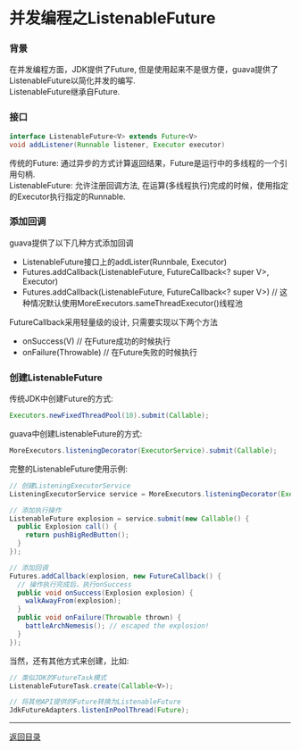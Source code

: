并发编程之ListenableFuture
===

### 背景
在并发编程方面，JDK提供了Future, 但是使用起来不是很方便，guava提供了ListenableFuture以简化并发的编写.  
ListenableFuture继承自Future.  

### 接口

```java  
interface ListenableFuture<V> extends Future<V>   
void addListener(Runnable listener, Executor executor)  
```

传统的Future: 通过异步的方式计算返回结果，Future是运行中的多线程的一个引用句柄.  
ListenableFuture: 允许注册回调方法, 在运算(多线程执行)完成的时候，使用指定的Executor执行指定的Runnable.  

### 添加回调

guava提供了以下几种方式添加回调  

* ListenableFuture接口上的addLister(Runnbale, Executor)  
* Futures.addCallback(ListenableFuture<V>, FutureCallback<? super V>, Executor)  
* Futures.addCallback(ListenableFuture<V>, FutureCallback<? super V>) // 这种情况默认使用MoreExecutors.sameThreadExecutor()线程池

FutureCallback采用轻量级的设计, 只需要实现以下两个方法  

* onSuccess(V) // 在Future成功的时候执行
* onFailure(Throwable) // 在Future失败的时候执行

### 创建ListenableFuture

传统JDK中创建Future的方式:

```java  
Executors.newFixedThreadPool(10).submit(Callable);    
```

guava中创建ListenableFuture的方式:  

```java  
MoreExecutors.listeningDecorator(ExecutorService).submit(Callable);  
```

完整的ListenableFuture使用示例:

```java  
// 创建ListeningExecutorService
ListeningExecutorService service = MoreExecutors.listeningDecorator(Executors.newFixedThreadPool(10));

// 添加执行操作
ListenableFuture explosion = service.submit(new Callable() {
  public Explosion call() {
    return pushBigRedButton();
  }
});

// 添加回调
Futures.addCallback(explosion, new FutureCallback() {
  // 操作执行完成后，执行onSuccess
  public void onSuccess(Explosion explosion) {
    walkAwayFrom(explosion);
  }
  public void onFailure(Throwable thrown) {
    battleArchNemesis(); // escaped the explosion!
  }
});
```

当然，还有其他方式来创建，比如:

```java  
// 类似JDK的FutureTask模式
ListenableFutureTask.create(Callable<V>);

// 将其他API提供的Future转换为ListenableFuture
JdkFutureAdapters.listenInPoolThread(Future);  
```



------
[返回目录](/README.md)